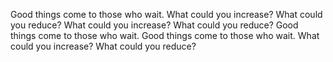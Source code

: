 Good things come to those who wait. 
What could you increase? What could you reduce? 
What could you increase? What could you reduce? 
Good things come to those who wait. 
Good things come to those who wait. 
What could you increase? What could you reduce? 
